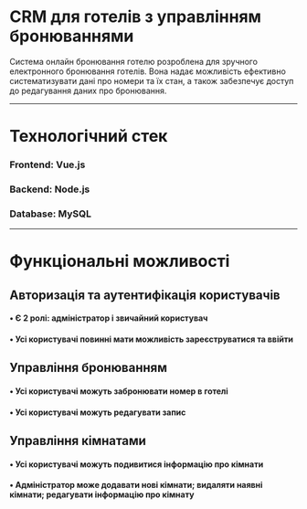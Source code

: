 # CRM для готелів з управлінням бронюваннями
Система онлайн бронювання готелю розроблена для зручного електронного бронювання готелів. Вона надає можливість ефективно систематизувати дані про номери та їх стан, а також забезпечує доступ до редагування даних про бронювання.

--- 

# Технологічний стек

### Frontend: Vue.js

### Backend: Node.js

### Database: MySQL

---

# Функціональні можливості

## Авторизація та аутентифікація користувачів

#### • Є 2 ролі: адміністратор і звичайний користувач

#### • Усі користувачі повинні мати можливість зареєструватися та ввійти

## Управління бронюванням

#### • Усі користувачі можуть забронювати номер в готелі

#### • Усі користувачі можуть редагувати запис

## Управління кімнатами

#### • Усі користувачі можуть подивитися інформацію про кімнати

#### • Адміністратор може додавати нові кімнати; видаляти наявні кімнати; редагувати інформацію про кімнату
